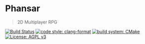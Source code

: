 # Phansar

> 2D Multiplayer RPG

[![Build Status](https://github.com/hanselrd/phansar/workflows/Continuous%20Integration/badge.svg)](https://github.com/hanselrd/phansar/actions?query=workflow%3A%22Continuous+Integration%22)
[![code style: clang-format](https://img.shields.io/badge/code_style-clang--format-brown.svg?style=flat-square)](https://clang.llvm.org/docs/ClangFormat.html)
[![build system: CMake](https://img.shields.io/badge/build_system-CMake-light_gray.svg?style=flat-square)](https://cmake.org/)
[![License: AGPL v3](https://img.shields.io/badge/License-AGPL%20v3-blue.svg?style=flat-square)](LICENSE)
